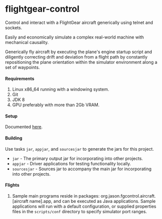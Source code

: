 # flightgear-control

Control and interact with a FlightGear aircraft generically using telnet and sockets. 

Easily and economically simulate a complex real-world machine with mechanical causality.

Generically fly aircraft by executing the plane's engine startup script and diligently correcting drift and deviation from a flight path by constantly repositioning the plane orientation within the simulator environment along a set of waypoints. 

#### Requirements ####

1. Linux x86_64 running with a windowing system.
1. Git
1. JDK 8
1. GPU preferably with more than 2Gb VRAM.

#### Setup ####

Documented [here](SETUP.md).

#### Building ####

Use tasks `jar`, `appjar`, and `sourcesjar` to generate the jars for this project.
* `jar` - The primary output jar for incorporating into other projects.
* `appjar` - Driver applications for testing functionality locally.
* `sourcesjar` - Sources jar to accompany the main jar for incorporating into other projects.

#### Flights ####

1. Sample main programs reside in packages: org.jason.fgcontrol.aircraft.[aircraft name].app, and can be executed as Java applications. Sample applications will run with a default configuration, or supplied properties files in the `scripts/conf` directory to specify simulator port ranges. 
